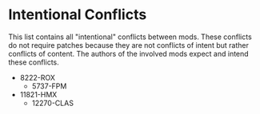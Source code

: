 # Intentional Conflicts

This list contains all "intentional" conflicts between mods. These conflicts do not require patches because they are not conflicts of intent but rather conflicts of content. The authors of the involved mods expect and intend these conflicts.

- 8222-ROX
	- 5737-FPM
- 11821-HMX
	- 12270-CLAS
